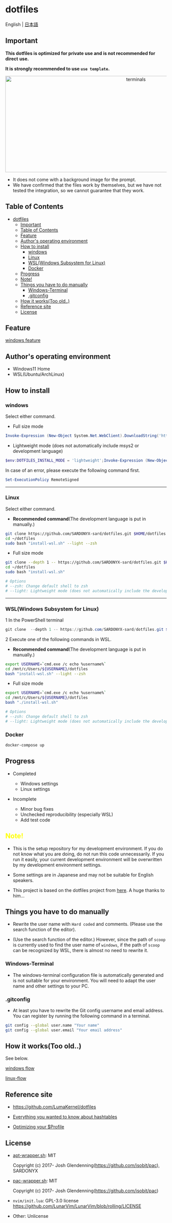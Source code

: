 # dotfiles

English | [日本語](./docs/i18n/jp/readme.md)

## Important

**This dotfiles is optimized for private use and is not recommended for direct**
**use.**

**It is strongly recommended to use `use template`.**

<p align="center">
  <img src="./docs/images/terminals.jpg" alt="terminals" height="300" width="800"/>
</p>

- It does not come with a background image for the prompt.
- We have confirmed that the files work by themselves, but we have not tested
  the integration, so we cannot guarantee that they work.

## Table of Contents

- [dotfiles](#dotfiles)
  - [Important](#important)
  - [Table of Contents](#table-of-contents)
  - [Feature](#feature)
  - [Author's operating environment](#authors-operating-environment)
  - [How to install](#how-to-install)
    - [windows](#windows)
    - [Linux](#linux)
    - [WSL(Windows Subsystem for Linux)](#wslwindows-subsystem-for-linux)
    - [Docker](#docker)
  - [Progress](#progress)
  - [Note!](#note)
  - [Things you have to do manually](#things-you-have-to-do-manually)
    - [Windows-Terminal](#windows-terminal)
    - [.gitconfig](#gitconfig)
  - [How it works(Too old..)](#how-it-workstoo-old)
  - [Reference site](#reference-site)
  - [License](#license)

## Feature

[windows feature](./docs/i18n/en/windows-feature.md)

## Author's operating environment

- Windows11 Home
- WSL(Ubuntu/ArchLinux)

## How to install

### windows

Select either command.

- Full size mode

```powershell
Invoke-Expression (New-Object System.Net.WebClient).DownloadString('https://raw.githubusercontent.com/SARDONYX-sard/dotfiles/main/install-win.ps1')
```

- Lightweight mode (does not automatically include msys2 or development
  language)

```powershell
$env:DOTFILES_INSTALL_MODE = 'lightweight';Invoke-Expression (New-Object System.Net.WebClient).DownloadString('https://raw.githubusercontent.com/SARDONYX-sard/dotfiles/main/install-win.ps1')
```

In case of an error, please execute the following command first.

```powershell
Set-ExecutionPolicy RemoteSigned
```

---

### Linux

Select either command.

- **Recommended command**(The development language is put in manually.)

```bash
git clone https://github.com/SARDONYX-sard/dotfiles.git $HOME/dotfiles
cd ~/dotfiles
sudo bash "install-wsl.sh" --light --zsh
```

- Full size mode

```bash
git clone --depth 1 -- https://github.com/SARDONYX-sard/dotfiles.git $HOME/dotfiles
cd ~/dotfiles
sudo bash "install-wsl.sh"

# Options
# --zsh: Change default shell to zsh
# --light: Lightweight mode (does not automatically include the development language)
```

---

### WSL(Windows Subsystem for Linux)

1 In the PowerShell terminal

```powershell
git clone  --depth 1 -- https://github.com/SARDONYX-sard/dotfiles.git $HOME/dotfiles
```

2 Execute one of the following commands in WSL.

- **Recommended command**(The development language is put in manually.)

```bash
export USERNAME=`cmd.exe /c echo %username%`
cd /mnt/c/Users/${USERNAME}/dotfiles
bash "install-wsl.sh" --light --zsh
```

- Full size mode

```bash
export USERNAME=`cmd.exe /c echo %username%`
cd /mnt/c/Users/${USERNAME}/dotfiles
bash "./install-wsl.sh"

# Options
# --zsh: Change default shell to zsh
# --light: Lightweight mode (does not automatically include the development language)
```

### Docker

```bash
docker-compose up
```

## Progress

- Completed

  - Windows settings
  - Linux settings

- Incomplete

  - Minor bug fixes
  - Unchecked reproducibility (especially WSL)
  - Add test code

## <font color=yellow>Note!</font>

- This is the setup repository for my development environment. If you do not
  know what you are doing, do not run this code unnecessarily. If you run it
  easily, your current development environment will be overwritten by my
  development environment settings.

- Some settings are in Japanese and may not be suitable for English speakers.

- This project is based on the dotfiles project from
  [here](https://github.com/LumaKernel/dotfiles). A huge thanks to him...

## Things you have to do manually

- Rewrite the user name with `Hard coded` and comments. (Please use the search
  function of the editor).

- (Use the search function of the editor.) However, since the path of `scoop` is
  currently used to find the user name of `windows`, if the path of `scoop` can
  be recognized by WSL, there is almost no need to rewrite it.

### Windows-Terminal

- The windows-terminal configuration file is automatically generated and is not
  suitable for your environment. You will need to adapt the user name and other
  settings to your PC.

### .gitconfig

- At least you have to rewrite the Git config username and email address. You
  can register by running the following command in a terminal.

```bash
git config --global user.name "Your name"
git config --global user.email "Your email address"
```

## How it works(Too old..)

See below.

[windows flow](./docs/i18n/en/windows-flow.md)

[linux-flow](./docs/i18n/en/linux-flow.md)

## Reference site

- <https://github.com/LumaKernel/dotfiles>

- [Everything you wanted to know about hashtables](https://docs.microsoft.com/en/powershell/scripting/learn/deep-dives/everything-about-hashtable?view=powershell-7.2)

- [Optimizing your $Profile](https://devblogs.microsoft.com/powershell/optimizing-your-profile/)

## License

- [apt-wrapper.sh](./common/apt-wrapper.sh): MIT

  Copyright (c) 2017- Josh Glendenning(<https://github.com/isobit/pac>),
  SARDONYX

- [pac-wrapper.sh](./common/pac-wrapper.sh): MIT

  Copyright (c) 2017- Josh Glendenning(<https://github.com/isobit/pac>)

- `nvim/init.lua`: GPL-3.0 license
  <https://github.com/LunarVim/LunarVim/blob/rolling/LICENSE>

- Other: Unlicense

